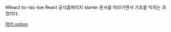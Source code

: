 #React tic-tac-toe
React 공식홈페이지 starter 문서를 따라가면서 기초를 익히는 과정이다.

[정리 notion](https://reinvented-magnolia-c6f.notion.site/React-32ceb9eea2234313b3942e28ecae0b30)
